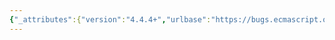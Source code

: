 ```yaml
---
{"_attributes":{"version":"4.4.4+","urlbase":"https://bugs.ecmascript.org/","maintainer":"dherman@mozilla.com"},"bug":{"bug_id":3673,"creation_ts":"2015-01-23 15:42:00 -0800","short_desc":"26.2.1 The Proxy Constructor Function: Typo \"ProxyThe\"","delta_ts":"2015-02-02 18:39:03 -0800","product":"Draft for 6th Edition","component":"editorial issue","version":"Rev 31: January 15, 2015 Draft","rep_platform":"All","op_sys":"All","bug_status":"RESOLVED","resolution":"FIXED","priority":"Normal","bug_severity":"normal","everconfirmed":true,"reporter":{"uid":"andrebargull","name":"André Bargull"},"assigned_to":{"uid":"allen","name":"Allen Wirfs-Brock"},"long_desc":[{"commentid":11691,"comment_count":0,"who":{"uid":"andrebargull","name":"André Bargull"},"bug_when":"2015-01-23 15:42:28 -0800","thetext":"26.2.1 The Proxy Constructor Function\n\n2nd para. Typo \"ProxyThe\""},{"commentid":11816,"comment_count":1,"who":{"uid":"allen","name":"Allen Wirfs-Brock"},"bug_when":"2015-01-31 14:52:38 -0800","thetext":"fixed in rev32 editor's draft\n\n(well, actually I can't find anything to fix that matches this description so I assume that it's already fixed)"},{"commentid":12030,"comment_count":2,"who":{"uid":"allen","name":"Allen Wirfs-Brock"},"bug_when":"2015-02-02 18:39:03 -0800","thetext":"fixed in rev32 draft"}]}}
---
```

